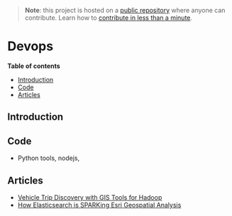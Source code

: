> **Note**: this project is hosted on a [public repository](https://github.com/hhkaos/awesome-arcgis) where anyone can contribute. Learn how to [contribute in less than a minute](https://github.com/hhkaos/awesome-arcgis/blob/master/CONTRIBUTING.md#contributions).

# Devops
<!-- START doctoc generated TOC please keep comment here to allow auto update -->
<!-- DON'T EDIT THIS SECTION, INSTEAD RE-RUN doctoc TO UPDATE -->
**Table of contents**

- [Introduction](#introduction)
- [Code](#code)
- [Articles](#articles)

<!-- END doctoc generated TOC please keep comment here to allow auto update -->

## Introduction

## Code

* Python tools, nodejs,

## Articles

* [Vehicle Trip Discovery with GIS Tools for Hadoop](https://blogs.esri.com/esri/arcgis/2013/08/09/vehicle-trip-discovery-with-gis-tools-for-hadoop/)
* [How Elasticsearch is SPARKing Esri Geospatial Analysis](https://www.elastic.co/elasticon/tour/2015/los-angeles/how-elasticsearch-is-sparking-our-geospatial-analysis-an-esri-story)
